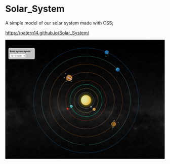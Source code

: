 # Solar_System
A simple model of our solar system made with CSS;

https://patern14.github.io/Solar_System/

![Screenshot](https://github.com/Patern14/Solar_System/blob/master/Screenshots/Screenshot_02%202021-05-03%20233232.png)
